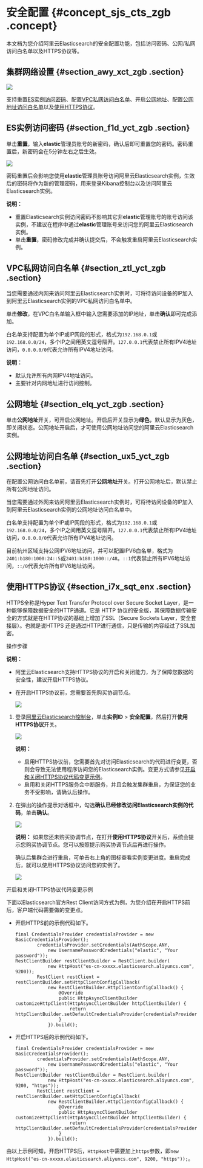 # 安全配置 {#concept_sjs_cts_zgb .concept}

本文档为您介绍阿里云Elasticsearch的安全配置功能，包括访问密码、公网/私网访问白名单以及HTTPS协议等。

## 集群网络设置 {#section_awy_xct_zgb .section}

![](http://static-aliyun-doc.oss-cn-hangzhou.aliyuncs.com/assets/img/134295/156152074240173_zh-CN.png)

支持重置[ES实例访问密码](#section_f1d_yct_zgb)、配置[VPC私网访问白名单](#section_ztl_yct_zgb)、开启[公网地址](#section_elq_yct_zgb)、配置[公网地址访问白名单](#section_ux5_yct_zgb)以及[使用HTTPS协议](#section_i7x_sqt_enx)。

## ES实例访问密码 {#section_f1d_yct_zgb .section}

单击**重置**，输入**elastic**管理员账号的新密码，确认后即可重置您的密码。密码重置后，新密码会在5分钟左右之后生效。

![](http://static-aliyun-doc.oss-cn-hangzhou.aliyuncs.com/assets/img/134295/156152074240174_zh-CN.jpg)

密码重置后会影响您使用**elastic**管理员账号访问阿里云Elasticsearch实例，生效后的密码将作为新的管理密码，用来登录Kibana控制台以及访问阿里云Elasticsearch实例。

**说明：** 

-   重置Elasticsearch实例访问密码不影响其它非**elastic**管理账号的账号访问该实例，不建议在程序中通过**elastic**管理账号来访问您的阿里云Elasticsearch实例。
-   单击**重置**，密码修改完成并确认提交后，不会触发重启阿里云Elasticsearch实例。

## VPC私网访问白名单 {#section_ztl_yct_zgb .section}

当您需要通过内网来访问阿里云Elasticsearch实例时，可将待访问设备的IP加入到阿里云Elasticsearch实例的VPC私网访问白名单中。

单击**修改**，在VPC白名单输入框中输入您需要添加的IP地址，单击**确认**即可完成添加。

白名单支持配置为单个IP或IP网段的形式，格式为`192.168.0.1`或`192.168.0.0/24`，多个IP之间用英文逗号隔开。`127.0.0.1`代表禁止所有IPV4地址访问，`0.0.0.0/0`代表允许所有IPV4地址访问。

**说明：** 

-   默认允许所有内网IPV4地址访问。
-   主要针对内网地址进行访问控制。

## 公网地址 {#section_elq_yct_zgb .section}

单击**公网地址**开关，可开启公网地址。开启后开关显示为**绿色**，默认显示为灰色，即关闭状态。公网地址开启后，才可使用公网地址访问您的阿里云Elasticsearch实例。

## 公网地址访问白名单 {#section_ux5_yct_zgb .section}

在配置公网访问白名单前，请首先打开**公网地址**开关。打开公网地址后，默认禁止所有公网地址访问。

当您需要通过外网来访问阿里云Elasticsearch实例时，可将待访问设备的IP加入到阿里云Elasticsearch实例的公网地址访问白名单中。

白名单支持配置为单个IP或IP网段的形式，格式为`192.168.0.1`或`192.168.0.0/24`，多个IP之间用英文逗号隔开。`127.0.0.1`代表禁止所有IPV4地址访问，`0.0.0.0/0`代表允许所有IPV4地址访问。

目前杭州区域支持公网IPV6地址访问，并可以配置IPV6白名单，格式为`2401:b180:1000:24::5`或`2401:b180:1000::/48`。`::1`代表禁止所有IPV6地址访问，`::/0`代表允许所有IPV6地址访问。

## 使用HTTPS协议 {#section_i7x_sqt_enx .section}

HTTPS全称是Hyper Text Transfer Protocol over Secure Socket Layer，是一种能够保障数据安全的HTTP通道。它是 HTTP 协议的安全版，其保障数据传输安全的方式就是在HTTP协议的基础上增加了SSL（Secure Sockets Layer，安全套接层）。也就是说HTTPS 还是通过HTTP进行通信，只是传输的内容经过了SSL加密。

 操作步骤 

**说明：** 

-   阿里云Elasticsearch支持HTTPS协议的开启和关闭能力，为了保障您数据的安全性，建议开启HTTPS协议。
-   在开启HTTPS协议前，您需要首先购买协调节点。

    ![](http://static-aliyun-doc.oss-cn-hangzhou.aliyuncs.com/assets/img/134295/156152074349770_zh-CN.png)


1.  登录[阿里云Elasticsearch控制台](https://elasticsearch.console.aliyun.com/)，单击**实例ID** \> **安全配置**，然后打开**使用HTTPS协议**开关。

    ![](http://static-aliyun-doc.oss-cn-hangzhou.aliyuncs.com/assets/img/134295/156152074349772_zh-CN.png)

    **说明：** 

    -   启用HTTPS协议前，您需要首先对访问Elasticsearch的代码进行变更，否则会导致无法使用程序访问您的Elasticsearch实例。变更方式请参见[开启和关闭HTTPS协议代码变更示例](#)。
    -   启用和关闭HTTPS服务会中断服务，并且会触发集群重启，为保证您的业务不受影响，请确认后操作。
2.  在弹出的操作提示对话框中，勾选**确认已经修改访问Elasticsearch实例的代码**，单击**确认**。

    ![](http://static-aliyun-doc.oss-cn-hangzhou.aliyuncs.com/assets/img/134295/156152074349773_zh-CN.png)

    **说明：** 如果您还未购买协调节点，在打开**使用HTTPS协议**开关后，系统会提示您购买协调节点。您可以按照提示购买协调节点后再进行操作。

    确认后集群会进行重启，可单击右上角的图标查看实例变更进度。重启完成后，就可以使用HTTPS协议访问您的实例了。

    ![](http://static-aliyun-doc.oss-cn-hangzhou.aliyuncs.com/assets/img/134295/156152074349774_zh-CN.png)


 开启和关闭HTTPS协议代码变更示例 

下面以Elasticsearch官方Rest Client访问方式为例，为您介绍在开启HTTPS前后，客户端代码需要做的变更点。

-   开启HTTPS前的示例代码如下。

    ``` {#codeblock_fjj_8ce_w5w}
    final CredentialsProvider credentialsProvider = new BasicCredentialsProvider();
            credentialsProvider.setCredentials(AuthScope.ANY,
                new UsernamePasswordCredentials("elastic", "Your password"));
    RestClientBuilder restClientBuilder = RestClient.builder(
                new HttpHost("es-cn-xxxxx.elasticsearch.aliyuncs.com", 9200));
            RestClient restClient = restClientBuilder.setHttpClientConfigCallback(
                new RestClientBuilder.HttpClientConfigCallback() {
                    @Override
                    public HttpAsyncClientBuilder customizeHttpClient(HttpAsyncClientBuilder httpClientBuilder) {
                        return httpClientBuilder.setDefaultCredentialsProvider(credentialsProvider);
                    }
                }).build();
    ```

-   开启HTTPS后的示例代码如下。

    ``` {#codeblock_rs8_7he_dui}
    final CredentialsProvider credentialsProvider = new BasicCredentialsProvider();
            credentialsProvider.setCredentials(AuthScope.ANY,
                new UsernamePasswordCredentials("elastic", "Your password"));
    RestClientBuilder restClientBuilder = RestClient.builder(
                new HttpHost("es-cn-xxxxx.elasticsearch.aliyuncs.com", 9200, "https"));
            RestClient restClient = restClientBuilder.setHttpClientConfigCallback(
                new RestClientBuilder.HttpClientConfigCallback() {
                    @Override
                    public HttpAsyncClientBuilder customizeHttpClient(HttpAsyncClientBuilder httpClientBuilder) {
                        return httpClientBuilder.setDefaultCredentialsProvider(credentialsProvider);
                    }
                }).build();
    ```


由以上示例可知，开启HTTPS后，`HttpHost`中需要加上`https`参数，即`new HttpHost("es-cn-xxxxx.elasticsearch.aliyuncs.com", 9200, "https"));`。


